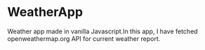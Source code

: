 # WeatherApp
Weather app made in vanilla Javascript.In this app, I have fetched openweathermap.org API for current weather report.
